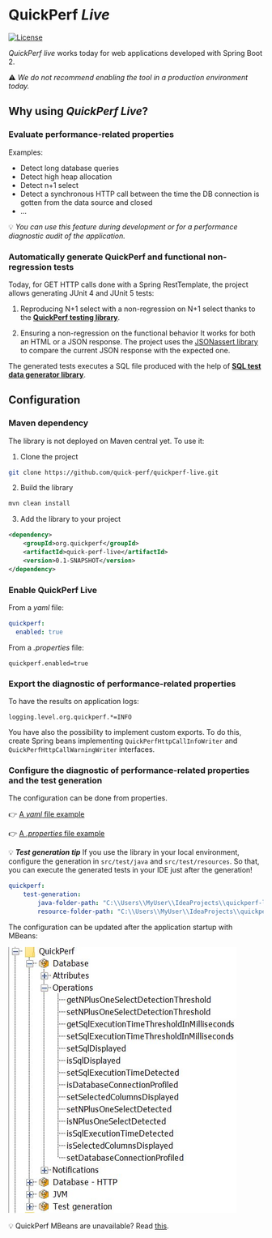# QuickPerf _Live_
<a href="https://github.com/quick-perf/quickperf-live/blob/master/LICENSE.txt">
    <img src="https://img.shields.io/badge/license-Apache2-blue.svg"
         alt = "License">
</a>

_QuickPerf live_ works today for web applications developed with Spring Boot 2.

⚠ _We do not recommend enabling the tool in a production environment today._

## Why using _QuickPerf Live_?
### Evaluate performance-related properties
Examples: 
* Detect long database queries 
* Detect high heap allocation
* Detect n+1 select 
* Detect a synchronous HTTP call between the time the DB connection is gotten from the data source and closed
* ...

:bulb: *You can use this feature during development or for a performance diagnostic audit of the application.*

###  Automatically generate QuickPerf and functional non-regression tests

Today, for GET HTTP calls done with a Spring RestTemplate, the project allows generating JUnit 4 and JUnit 5 tests:
1) Reproducing N+1 select with a non-regression on N+1 select thanks to the [**QuickPerf testing library**](https://github.com/quick-perf/quickperf).

2) Ensuring a non-regression on the functional behavior
It works for both an HTML or a JSON response. The project uses the [JSONassert library](https://github.com/skyscreamer/JSONassert) to compare the current JSON response with the expected one.

The generated tests executes a SQL file produced with the help of [**SQL test data generator library**](https://github.com/quick-perf/sql-test-data-generator#sql-test-data-generator). 

## Configuration
### Maven dependency
The library is not deployed on Maven central yet.
To use it:
1) Clone the project
```bash
git clone https://github.com/quick-perf/quickperf-live.git
```
2) Build the library
```bash
mvn clean install
```
3) Add the library to your project
```xml
<dependency>
    <groupId>org.quickperf</groupId>
    <artifactId>quick-perf-live</artifactId>
    <version>0.1-SNAPSHOT</version>
</dependency>
```

### Enable QuickPerf Live

From a _yaml_ file:

```yaml
quickperf:
  enabled: true
```

From a _.properties_ file:

```properties
quickperf.enabled=true
```

### Export the diagnostic of performance-related properties
To have the results on application logs:
```properties
logging.level.org.quickperf.*=INFO
```
You have also the possibility to implement custom exports.
To do this, create Spring beans implementing ```QuickPerfHttpCallInfoWriter``` and ```QuickPerfHttpCallWarningWriter``` interfaces.

### Configure the diagnostic of performance-related properties and the test generation
The configuration can be done from properties.

:point_right: [A _yaml_ file example](./spring-boot-2/src/test/resources/quickperf-properties-test.yml)

:point_right: [A _.properties_ file example](./spring-boot-2/src/test/resources/quickperf-properties-test.properties)

💡 ***Test generation tip*** If you use the library in your local environment, configure the generation in ```src/test/java``` and ```src/test/resources```. So that, you can execute the generated tests in your IDE just after the generation!
```yaml
quickperf:
    test-generation:
        java-folder-path: "C:\\Users\\MyUser\\IdeaProjects\\quickperf-live-demo\\src\\test\\java"
        resource-folder-path: "C:\\Users\\MyUser\\IdeaProjects\\quickperf-live-demo\\src\\test\\resources"
```
The configuration can be updated after the application startup with MBeans:

![](./doc/MBeans.JPG)

💡 QuickPerf MBeans are unavailable? Read [this](./doc/faq.md).
